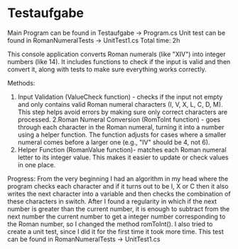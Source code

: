 # Testaufgabe

Main Program can be found in Testaufgabe -> Program.cs
Unit test can be found in RomanNumeralTests -> UnitTest1.cs
Total time: 2h

This console application converts Roman numerals (like "XIV") into integer numbers (like 14). It includes functions to check if the input is valid and then convert it, along with tests to make sure everything works correctly.

Methods:
1. Input Validation (ValueCheck function) - checks if the input not empty and only contains valid Roman numeral characters (I, V, X, L, C, D, M). This step helps avoid errors by making sure only correct characters are processed.
2.Roman Numeral Conversion (RomToInt function) - goes through each character in the Roman numeral, turning it into a number using a helper function. The function adjusts for cases where a smaller numeral comes before a larger one (e.g., "IV" should be 4, not 6).
3. Helper Function (RomanValue function)- matches each Roman numeral letter to its integer value. This makes it easier to update or check values in one place.

Progress:
From the very beginning I had an algorithm in my head where the program checks each character and if it turns out to be I, X or C then it also writes the next character into a variable and then checks the combination of these characters in switch. After I found a regularity in which if the next number is greater than the current number, it is enough to subtract from the next number the current number to get a integer number corresponding to the Roman number, so I changed the method romToInt().
I also tried to create a unit test, since I did it for the first time it took more time. This test can be found in RomanNumeralTests -> UnitTest1.cs
